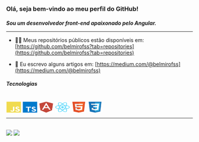 <h3 style="margin-bottom: 0">Olá, seja bem-vindo ao meu perfil do GitHub!</h3>
<h5 style="margin-bottom: 0">Sou um desenvolvedor front-end apaixonado pelo Angular.</h5>

<hr />


- 👨‍💻 Meus repositórios públicos estão disponíveis em: [https://github.com/belmirofss?tab=repositories](https://github.com/belmirofss?tab=repositories)

- 📝 Eu escrevo alguns artigos em: [https://medium.com/@belmirofss](https://medium.com/@belmirofss)


<h5 align="left">Tecnologias</h5>
<div style="display: inline_block"><br>
  <img align="center" height="30" width="40" src="https://raw.githubusercontent.com/devicons/devicon/master/icons/javascript/javascript-plain.svg">
  <img align="center" height="30" width="40" src="https://raw.githubusercontent.com/devicons/devicon/master/icons/typescript/typescript-plain.svg">
  <img align="center" height="30" width="40" src="https://raw.githubusercontent.com/devicons/devicon/master/icons/angularjs/angularjs-plain.svg">
  <img align="center" height="30" width="40" src="https://raw.githubusercontent.com/devicons/devicon/master/icons/react/react-original.svg">
  <img align="center" height="30" width="40" src="https://raw.githubusercontent.com/devicons/devicon/master/icons/html5/html5-original.svg">
  <img align="center" height="30" width="40" src="https://raw.githubusercontent.com/devicons/devicon/master/icons/css3/css3-original.svg">
</div>

<hr />

<div style="display: inline_block"><br>
    <a href="https://linkedin.com/in/belmiroflavio" target="_blank"><img src="https://img.shields.io/badge/-LinkedIn-%230077B5?style=for-the-badge&logo=linkedin&logoColor=white" target="_blank"></a> 
    <a href="https://medium.com/@belmirofss" target="_blank"><img src="https://img.shields.io/badge/Medium-12100E?style=for-the-badge&logo=medium&logoColor=white" target="_blank"></a> 
</div>
